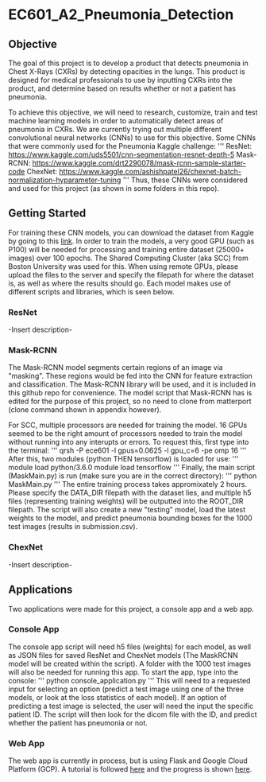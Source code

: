 # EC601_A2_Pneumonia_Detection

## Objective
The goal of this project is to develop a product that detects pneumonia in Chest X-Rays (CXRs) by detecting opacities in the lungs. This product is designed for medical professionals to use by inputting CXRs into the product, and determine based on results whether or not a patient has pneumonia.

To achieve this objective, we will need to research, customize, train and test machine learning models in order to automatically detect areas of pneumonia in CXRs. We are currently trying out multiple different convolutional neural networks (CNNs) to use for this objective. Some CNNs that were commonly used for the Pneumonia Kaggle challenge:
'''
ResNet: https://www.kaggle.com/uds5501/cnn-segmentation-resnet-depth-5
Mask-RCNN: https://www.kaggle.com/drt2290078/mask-rcnn-sample-starter-code
ChexNet: https://www.kaggle.com/ashishpatel26/chexnet-batch-normalization-hyparameter-tuning
''' 
Thus, these CNNs were considered and used for this project (as shown in some folders in this repo). 

## Getting Started
For training these CNN models, you can download the dataset from Kaggle by going to this [link](https://www.kaggle.com/c/rsna-pneumonia-detection-challenge/data). In order to train the models, a very good GPU (such as P100) will be needed for processing and training entire dataset (25000+ images) over 100 epochs. The Shared Computing Cluster (aka SCC) from Boston University was used for this. When using remote GPUs, please upload the files to the server and specify the filepath for where the dataset is, as well as where the results should go. Each model makes use of different scripts and libraries, which is seen below.

### ResNet
-Insert description-

### Mask-RCNN
The Mask-RCNN model segments certain regions of an image via "masking". These regions would be fed into the CNN for feature extraction and classification. The Mask-RCNN library will be used, and it is included in this github repo for convenience. The model script that Mask-RCNN has is edited for the purpose of this project, so no need to clone from matterport (clone command shown in appendix however). 

For SCC, multiple processors are needed for training the model. 16 GPUs seemed to be the right amount of processors needed to train the model without running into any interupts or errors. To request this, first type into the terminal:
'''
qrsh -P ece601 -l gpus=0.0625  -l gpu_c=6 -pe omp 16
'''
After this, two modules (python THEN tensorflow) is loaded for use:
'''
module load python/3.6.0
module load tensorflow
'''
Finally, the main script (MaskMain.py) is run (make sure you are in the correct directory):
'''
python MaskMain.py
'''
The entire training process takes appromixately 2 hours. Please specify the DATA_DIR filepath with the dataset lies, and multiple h5 files (representing training weights) will be outputted into the ROOT_DIR filepath. The script will also create a new "testing" model, load the latest weights to the model, and predict pneumonia bounding boxes for the 1000 test images (results in submission.csv).

### ChexNet
-Insert description-

## Applications
Two applications were made for this project, a console app and a web app.

### Console App
The console app script will need h5 files (weights) for each model, as well as JSON files for saved ResNet and ChexNet models (The MaskRCNN model will be created within the script). A folder with the 1000 test images will also be needed for running this app. To start the app, type into the console:
'''
python console_application.py
'''
This will need to a requested input for selecting an option (predict a test image using one of the three models, or look at the loss statistics of each model). If an option of predicting a test image is selected, the user will need the input the specific patient ID. The script will then look for the dicom file with the ID, and predict whether the patient has pneumonia or not.

### Web App
The web app is currently in process, but is using Flask and Google Cloud Platform (GCP). A tutorial is followed [here](https://medium.freecodecamp.org/how-to-build-a-web-application-using-flask-and-deploy-it-to-the-cloud-3551c985e492) and the progress is shown [here](https://united-aviary-223117.appspot.com/).

 


